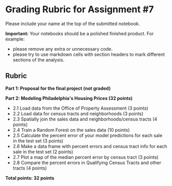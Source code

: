 # Grading Rubric for Assignment #7

Please include your name at the top of the submitted notebook.

**Important:** Your notebooks should be a polished finished product. For example:

- please remove any extra or unnecessary code.
- please try to use markdown cells with section headers to mark different sections of the analysis.

## Rubric

**Part 1: Proposal for the final project (not graded)**

**Part 2: Modeling Philadelphia's Housing Prices (32 points)**

- 2.1 Load data from the Office of Property Assessment (3 points)
- 2.2 Load data for census tracts and neighborhoods (3 points)
- 2.3 Spatially join the sales data and neighborhoods/census tracts (4 points)
- 2.4 Train a Random Forest on the sales data (10 points)
- 2.5 Calculate the percent error of your model predictions for each sale in the test set (3 points)
- 2.6 Make a data frame with percent errors and census tract info for each sale in the test set (2 points)
- 2.7 Plot a map of the median percent error by census tract (3 points)
- 2.8 Compare the percent errors in Qualifying Census Tracts and other tracts (4 points)

**Total points: 32 points**
